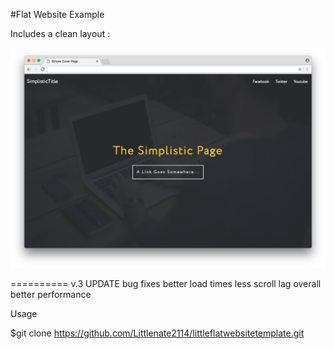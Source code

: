 #Flat Website Example

Includes a clean layout :

![Screenshot](https://github.com/Littlenate2114/littleflatwebsitetemplate/blob/master/screenshot.jpg)

==========
v.3 UPDATE
bug fixes
better load times
less scroll lag
overall better performance

Usage

$git clone https://github.com/Littlenate2114/littleflatwebsitetemplate.git
